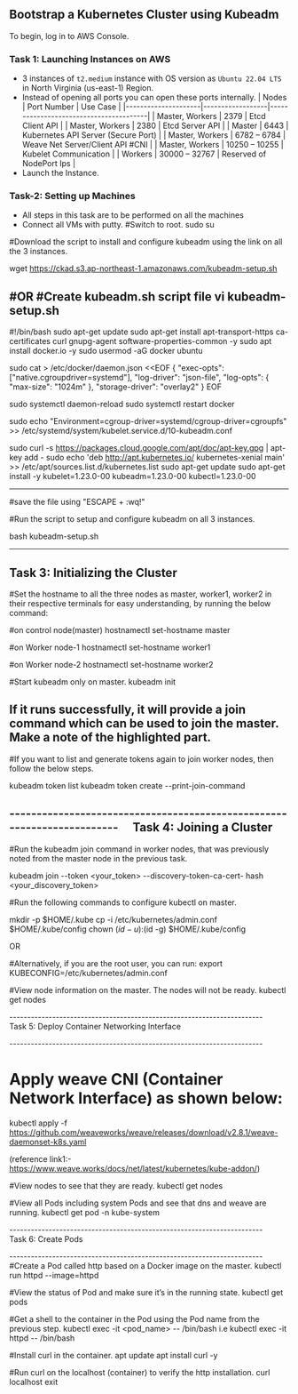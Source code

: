 ## Bootstrap a Kubernetes Cluster using Kubeadm

To begin, log in to AWS Console.

### Task 1: Launching Instances on AWS

* 3 instances of `t2.medium` instance with OS version as `Ubuntu 22.04 LTS` in North Virginia (us-east-1) Region.
* Instead of opening all ports you can open these ports internally.
    |      Nodes	      |    Port Number	 |         Use Case                       |
    |---------------------|------------------|----------------------------------------|
    | Master, Workers	  |       2379       |  Etcd Client API                       |
    | Master, Workers     |       2380       |  Etcd Server API                       |
    | Master              |       6443	   	 |  Kubernetes API Server (Secure Port)   |
    | Master, Workers     |   6782 – 6784    |  Weave Net Server/Client API #CNI      |
    | Master, Workers     |   10250 – 10255	 |  Kubelet Communication                 |
    | Workers             |   30000 – 32767	 |  Reserved of NodePort Ips              |	   
* Launch the Instance.


### Task-2: Setting up Machines
* All steps in this task are to be performed on all the machines
* Connect all VMs with putty.
#Switch to root.
sudo su

 
#Download the script to install and configure kubeadm using the link on all the 3 instances.

wget https://ckad.s3.ap-northeast-1.amazonaws.com/kubeadm-setup.sh

#OR
#Create kubeadm.sh script file
vi kubeadm-setup.sh
------------------------------------------------------------------------------------
#!/bin/bash
sudo apt-get update
sudo apt-get install apt-transport-https ca-certificates curl gnupg-agent software-properties-common -y
sudo apt install docker.io -y
sudo usermod -aG docker ubuntu

sudo cat > /etc/docker/daemon.json <<EOF
{
  "exec-opts": ["native.cgroupdriver=systemd"],
  "log-driver": "json-file",
  "log-opts": {
    "max-size": "1024m"
  },
  "storage-driver": "overlay2"
}
EOF

sudo systemctl daemon-reload
sudo systemctl restart docker

sudo echo "Environment=cgroup-driver=systemd/cgroup-driver=cgroupfs" >> /etc/systemd/system/kubelet.service.d/10-kubeadm.conf

sudo curl -s https://packages.cloud.google.com/apt/doc/apt-key.gpg | apt-key add -
sudo echo 'deb http://apt.kubernetes.io/ kubernetes-xenial main' >> /etc/apt/sources.list.d/kubernetes.list
sudo apt-get update
sudo apt-get install -y kubelet=1.23.0-00 kubeadm=1.23.0-00 kubectl=1.23.0-00

--------------------------------------------------------------------------------------
#save the file using "ESCAPE + :wq!"


#Run the script to setup and configure kubeadm on all 3 instances.

bash kubeadm-setup.sh

-----------------------------------------------------------------------
Task 3: Initializing the Cluster
-----------------------------------------------------------------------
#Set the hostname to all the three nodes as master, worker1, worker2 in their respective terminals for easy understanding, by running the below command:

#on control node(master)
hostnamectl set-hostname master  

#on Worker node-1
hostnamectl set-hostname worker1


#on Worker node-2
hostnamectl set-hostname worker2

#Start kubeadm only on master.
kubeadm init


If it runs successfully, it will provide a join command which can be used to join the master. Make a note of the highlighted part.
---------------------------------------------------------------------------
#If you want to list and generate tokens again to join worker nodes, then follow the below steps.

kubeadm token list
kubeadm token create  --print-join-command
 
----------------------------------------------------------------------- 
Task 4: Joining a Cluster
-----------------------------------------------------------------------

#Run the kubeadm join command in worker nodes, that was previously noted from the
master node in the previous task.

kubeadm join --token <your_token> --discovery-token-ca-cert- hash <your_discovery_token>

 
#Run the following commands to configure kubectl on master.

mkdir -p $HOME/.kube
cp -i /etc/kubernetes/admin.conf $HOME/.kube/config 
chown $(id -u):$(id -g) $HOME/.kube/config

OR

#Alternatively, if you are the root user, you can run:
export KUBECONFIG=/etc/kubernetes/admin.conf


#View node information on the master. The nodes will not be ready.
kubectl get nodes
     




----------------------------------------------------------------------- 
Task 5: Deploy Container Networking Interface

----------------------------------------------------------------------- 
# Apply weave CNI (Container Network Interface) as shown below:

kubectl apply -f https://github.com/weaveworks/weave/releases/download/v2.8.1/weave-daemonset-k8s.yaml

(reference link1:- https://www.weave.works/docs/net/latest/kubernetes/kube-addon/)



#View nodes to see that they are ready.
kubectl get nodes

#View all Pods including system Pods and see that dns and weave are running.
kubectl get pod -n kube-system


     


----------------------------------------------------------------------- 
Task 6: Create Pods

----------------------------------------------------------------------- 
#Create a Pod called http based on a Docker image on the master.
kubectl run httpd --image=httpd

#View the status of Pod and make sure it’s in the running state.
kubectl get pods


#Get a shell to the container in the Pod using the Pod name from the previous step.
kubectl exec -it <pod_name> -- /bin/bash
i.e
kubectl exec -it httpd -- /bin/bash

   

#Install curl in the container.
apt update
apt install curl -y


#Run curl on the localhost (container) to verify the http installation.
curl localhost 
exit
 

